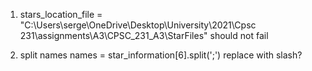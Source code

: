1) stars_location_file = "C:\Users\serge\OneDrive\Desktop\University\2021\Cpsc 231\assignments\A3\CPSC_231_A3\StarFiles"
should not fail

2) split names
names = star_information[6].split(';')
replace with slash?

